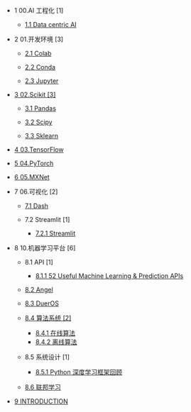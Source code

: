   - 1 00.AI 工程化 [1]
    - [1.1 Data centric AI](/00.AI%20工程化/Data-centric%20AI.md)
  - 2 01.开发环境 [3]
    - [2.1 Colab](/01.开发环境/Colab/README.md)
      
    - [2.2 Conda](/01.开发环境/Conda/README.md)
      
    - [2.3 Jupyter](/01.开发环境/Jupyter/README.md)
      
  - [3 02.Scikit [3]](/02.Scikit/README.md)
    - [3.1 Pandas](/02.Scikit/Pandas/README.md)
      
    - [3.2 Scipy](/02.Scikit/Scipy/README.md)
      
    - [3.3 Sklearn](/02.Scikit/Sklearn/README.md)
      
  - [4 03.TensorFlow](/03.TensorFlow/README.md)
    
  - [5 04.PyTorch](/04.PyTorch/README.md)
    
  - [6 05.MXNet](/05.MXNet/README.md)
    
  - 7 06.可视化 [2]
    - [7.1 Dash](/06.可视化/Dash/README.md)
      
    - 7.2 Streamlit [1]
      - [7.2.1 Streamlit](/06.可视化/Streamlit/Streamlit.md)
  - 8 10.机器学习平台 [6]
    - 8.1 API [1]
      - [8.1.1 52 Useful Machine Learning & Prediction APIs](/10.机器学习平台/API/52%20Useful%20Machine%20Learning%20&%20Prediction%20APIs.md)
    - [8.2 Angel](/10.机器学习平台/Angel.md)
    - [8.3 DuerOS](/10.机器学习平台/DuerOS/README.md)
      
    - [8.4 算法系统 [2]](/10.机器学习平台/算法系统/README.md)
      - [8.4.1 在线算法](/10.机器学习平台/算法系统/在线算法.md)
      - [8.4.2 离线算法](/10.机器学习平台/算法系统/离线算法.md)
    - 8.5 系统设计 [1]
      - [8.5.1 Python 深度学习框架回顾](/10.机器学习平台/系统设计/Python%20深度学习框架回顾.md)
    - [8.6 联邦学习](/10.机器学习平台/联邦学习/README.md)
      
  - [9 INTRODUCTION](/INTRODUCTION.md)